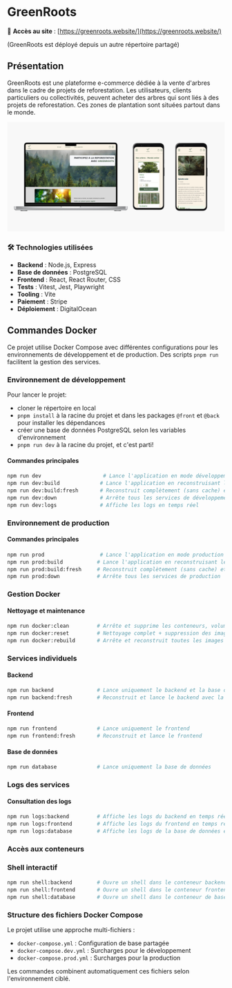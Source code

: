 # GreenRoots

🔗 **Accès au site** : [https://greenroots.website/](https://greenroots.website/)

(GreenRoots est déployé depuis un autre répertoire partagé)

## Présentation

GreenRoots est une plateforme e-commerce dédiée à la vente d'arbres dans le cadre de projets de reforestation.
Les utilisateurs, clients particuliers ou collectivités, peuvent acheter des arbres qui sont liés à des projets de reforestation. Ces zones de plantation sont situées partout dans le monde.

![mockup](./conception/UI/mockup/jpg/greenroots_mockup.jpg)

### 🛠️ Technologies utilisées

- **Backend** : Node.js, Express
- **Base de données** : PostgreSQL
- **Frontend** : React, React Router, CSS
- **Tests** : Vitest, Jest, Playwright
- **Tooling** : Vite
- **Paiement** : Stripe
- **Déploiement** : DigitalOcean

## Commandes Docker

Ce projet utilise Docker Compose avec différentes configurations pour les environnements de développement et de production.
Des scripts `pnpm run` facilitent la gestion des services.

### Environnement de développement

Pour lancer le projet:

- cloner le répertoire en local
- `pnpm install` à la racine du projet et dans les packages `@front` et `@back` pour installer les dépendances
- créer une base de données PostgreSQL selon les variables d'environnement
- `pnpm run dev` à la racine du projet, et c'est parti!

#### Commandes principales

```bash
npm run dev                    # Lance l'application en mode développement
npm run dev:build             # Lance l'application en reconstruisant les images
npm run dev:build:fresh       # Reconstruit complètement (sans cache) et lance
npm run dev:down              # Arrête tous les services de développement
npm run dev:logs              # Affiche les logs en temps réel
```

### Environnement de production

#### Commandes principales

```bash
npm run prod                  # Lance l'application en mode production
npm run prod:build           # Lance l'application en reconstruisant les images
npm run prod:build:fresh     # Reconstruit complètement (sans cache) et lance
npm run prod:down            # Arrête tous les services de production
```

### Gestion Docker

#### Nettoyage et maintenance

```bash
npm run docker:clean         # Arrête et supprime les conteneurs, volumes et réseaux
npm run docker:reset         # Nettoyage complet + suppression des images inutilisées
npm run docker:rebuild       # Arrête et reconstruit toutes les images sans cache
```

### Services individuels

#### Backend

```bash
npm run backend              # Lance uniquement le backend et la base de données
npm run backend:fresh        # Reconstruit et lance le backend avec la base de données
```

#### Frontend

```bash
npm run frontend             # Lance uniquement le frontend
npm run frontend:fresh       # Reconstruit et lance le frontend
```

#### Base de données

```bash
npm run database             # Lance uniquement la base de données
```

### Logs des services

#### Consultation des logs

```bash
npm run logs:backend         # Affiche les logs du backend en temps réel
npm run logs:frontend        # Affiche les logs du frontend en temps réel
npm run logs:database        # Affiche les logs de la base de données en temps réel
```

### Accès aux conteneurs

### Shell interactif

```bash
npm run shell:backend        # Ouvre un shell dans le conteneur backend
npm run shell:frontend       # Ouvre un shell dans le conteneur frontend
npm run shell:database       # Ouvre un shell dans le conteneur de base de données
```

### Structure des fichiers Docker Compose

Le projet utilise une approche multi-fichiers :

- `docker-compose.yml` : Configuration de base partagée
- `docker-compose.dev.yml` : Surcharges pour le développement
- `docker-compose.prod.yml` : Surcharges pour la production

Les commandes combinent automatiquement ces fichiers selon l'environnement ciblé.
